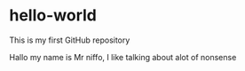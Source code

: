 # hello-world
This is my first GitHub repository

Hallo my name is Mr niffo,
I like talking about alot of nonsense
